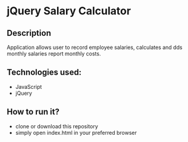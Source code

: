 # jQuery Salary Calculator

## Description

Application allows user to record employee salaries, calculates and dds monthly salaries report monthly costs.

## Technologies used:
- JavaScript
- jQuery

## How to run it?
- clone or download this repository
- simply open index.html in your preferred browser